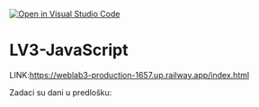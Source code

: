 [![Open in Visual Studio Code](https://classroom.github.com/assets/open-in-vscode-2e0aaae1b6195c2367325f4f02e2d04e9abb55f0b24a779b69b11b9e10269abc.svg)](https://classroom.github.com/online_ide?assignment_repo_id=19469308&assignment_repo_type=AssignmentRepo)
# LV3-JavaScript

LINK:https://weblab3-production-1657.up.railway.app/index.html

Zadaci su dani u predlošku:
